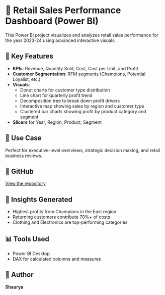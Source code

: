 # 🛒 Retail Sales Performance Dashboard (Power BI)

This Power BI project visualizes and analyzes retail sales performance for the year 2023-24 using advanced interactive visuals.

## 📌 Key Features
- **KPIs**: Revenue, Quantity Sold, Cost, Cost per Unit, and Profit
- **Customer Segmentation**: RFM segments (Champions, Potential Loyalist, etc.)
- **Visuals**:
  - Donut charts for customer type distribution
  - Line chart for quarterly profit trend
  - Decomposition tree to break down profit drivers
  - Interactive map showing sales by region and customer type
  - Clustered bar charts showing profit by product category and segment
- **Slicers** for Year, Region, Product, Segment

## 💼 Use Case
Perfect for executive-level overviews, strategic decision making, and retail business reviews.

## 🔗 GitHub
[View the repository](https://github.com/Shaurya2127/Retail_sales_dashboard/tree/main)

## 🧠 Insights Generated
- Highest profits from Champions in the East region
- Returning customers contribute 70%+ of costs
- Clothing and Electronics are top-performing categories

## 📊 Tools Used
- Power BI Desktop
- DAX for calculated columns and measures

## 📝 Author
**Shaurya**
